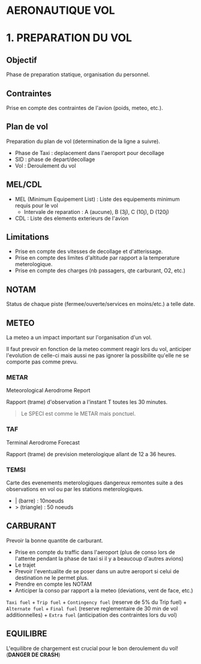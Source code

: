 # AERONAUTIQUE VOL

# 1. PREPARATION DU VOL

## Objectif

Phase de preparation statique, organisation du personnel.

## Contraintes

Prise en compte des contraintes de l'avion (poids, meteo, etc.).

## Plan de vol

Preparation du plan de vol (determination de la ligne a suivre).

- Phase de Taxi : deplacement dans l'aeroport pour decollage
- SID : phase de depart/decollage
- Vol : Deroulement du vol

## MEL/CDL

- MEL (Minimum Equipement List) : Liste des equipements minimum requis pour le vol
  - Intervale de reparation : A (aucune), B (3j), C (10j), D (120j) 
- CDL : Liste des elements exterieurs de l'avion

## Limitations

- Prise en compte des vitesses de decollage et d'atterissage.
- Prise en compte des limites d'altitude par rapport a la temperature meterologique.
- Prise en compte des charges (nb passagers, qte carburant, O2, etc.)

## NOTAM

Status de chaque piste (fermee/ouverte/services en moins/etc.) a telle date.

## METEO

La meteo a un impact important sur l'organisation d'un vol.

Il faut prevoir en fonction de la meteo comment reagir lors du vol, anticiper l'evolution de celle-ci mais aussi ne pas ignorer la possibilite qu'elle ne se comporte pas comme prevu.

### METAR

Meteorological Aerodrome Report

Rapport (trame) d'observation a l'instant T toutes les 30 minutes.

> Le SPECI est comme le METAR mais ponctuel.

### TAF

Terminal Aerodrome Forecast

Rapport (trame) de prevision meterologique allant de 12 a 36 heures.

### TEMSI

Carte des evenements meterologiques dangereux remontes suite a des observations en vol ou par les stations meterologiques.

- |  (barre) : 10noeuds  
- \> (triangle) : 50 noeuds

## CARBURANT

Prevoir la bonne quantite de carburant.

- Prise en compte du traffic dans l'aeroport (plus de conso lors de l'attente pendant la phase de taxi si il y a beaucoup d'autres avions)
- Le trajet
- Prevoir l'eventualite de se poser dans un autre aeroport si celui de destination ne le permet plus.
- Prendre en compte les NOTAM
- Anticiper la conso par rapport a la meteo (deviations, vent de face, etc.)

`Taxi fuel` + `Trip fuel` + `Contingency fuel` (reserve de 5% du Trip fuel) + `Alternate fuel` + `Final fuel` (reserve reglementaire de 30 min de vol additionnelles) + `Extra fuel` (anticipation des contraintes lors du vol)

## EQUILIBRE

L'equilibre de chargement est crucial pour le bon deroulement du vol! (**DANGER DE CRASH**)
